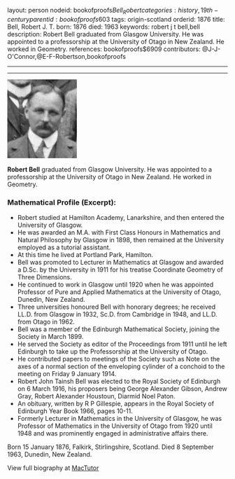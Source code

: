 layout: person
nodeid: bookofproofs$Bell_Robert
categories: history,19th-century
parentid: bookofproofs$603
tags: origin-scotland
orderid: 1876
title: Bell, Robert J. T.
born: 1876
died: 1963
keywords: robert j t bell,bell
description: Robert Bell graduated from Glasgow University. He was appointed to a professorship at the University of Otago in New Zealand. He worked in Geometry.
references: bookofproofs$6909
contributors: @J-J-O'Connor,@E-F-Robertson,bookofproofs

---



---

![Bell_Robert.jpg](https://github.com/bookofproofs/bookofproofs.github.io/blob/main/_sources/_assets/images/portraits/Bell_Robert.jpg?raw=true)

**Robert Bell** graduated from Glasgow University. He was appointed to a professorship at the University of Otago in New Zealand. He worked in Geometry.

### Mathematical Profile (Excerpt):
* Robert studied at Hamilton Academy, Lanarkshire, and then entered the University of Glasgow.
* He was awarded an M.A. with First Class Honours in Mathematics and Natural Philosophy by Glasgow in 1898, then remained at the University employed as a tutorial assistant.
* At this time he lived at Portland Park, Hamilton.
* Bell was promoted to Lecturer in Mathematics at Glasgow and awarded a D.Sc. by the University in 1911 for his treatise Coordinate Geometry of Three Dimensions.
* He continued to work in Glasgow until 1920 when he was appointed Professor of Pure and Applied Mathematics at the University of Otago, Dunedin, New Zealand.
* Three universities honoured Bell with honorary degrees; he received LL.D. from Glasgow in 1932, Sc.D. from Cambridge in 1948, and LL.D. from Otago in 1962.
* Bell was a member of the Edinburgh Mathematical Society, joining the Society in March 1899.
* He served the Society as editor of the Proceedings from 1911 until he left Edinburgh to take up the Professorship at the University of Otago.
* He contributed papers to meetings of the Society such as Note on the axes of a normal section of the enveloping cylinder of a conchoid  to the meeting on Friday 9 January 1914.
* Robert John Tainsh Bell was elected to the Royal Society of Edinburgh on 6 March 1916, his proposers being George Alexander Gibson, Andrew Gray, Robert Alexander Houstoun, Diarmid Noel Paton.
* An obituary, written by R P Gillespie, appears in the Royal Society of Edinburgh Year Book 1966, pages 10-11.
* Formerly Lecturer in Mathematics in the University of Glasgow, he was Professor of Mathematics in the University of Otago from 1920 until 1948 and was prominently engaged in administrative affairs there.

Born 15 January 1876, Falkirk, Stirlingshire, Scotland. Died 8 September 1963, Dunedin, New Zealand.

View full biography at [MacTutor](https://mathshistory.st-andrews.ac.uk/Biographies/Bell_Robert/)
